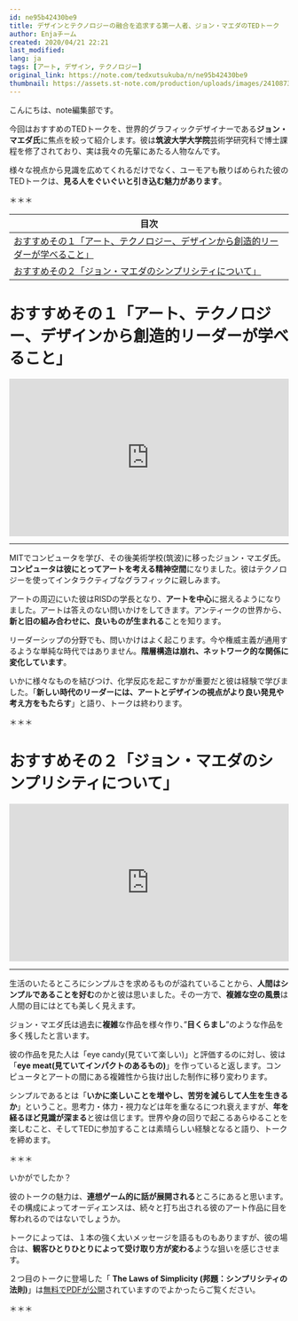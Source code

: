 ```yaml
---
id: ne95b42430be9
title: デザインとテクノロジーの融合を追求する第一人者、ジョン・マエダのTEDトーク
author: Enjaチーム
created: 2020/04/21 22:21
last_modified: 
lang: ja
tags: [アート, デザイン, テクノロジー]
original_link: https://note.com/tedxutsukuba/n/ne95b42430be9
thumbnail: https://assets.st-note.com/production/uploads/images/24108737/rectangle_large_type_2_cfdbb57b5cef120b5fdb10242134ff4e.jpg
---
```


こんにちは、note編集部です。

今回はおすすめのTEDトークを、世界的グラフィックデザイナーである**ジョン・マエダ氏**に焦点を絞って紹介します。彼は**筑波大学大学院**芸術学研究科で博士課程を修了されており、実は我々の先輩にあたる人物なんです。

様々な視点から見識を広めてくれるだけでなく、ユーモアも散りばめられた彼のTEDトークは、**見る人をぐいぐいと引き込む魅力があります**。

＊＊＊

| 目次 |
| ------ |
| [おすすめその１「アート、テクノロジー、デザインから創造的リーダーが学べること」](#おすすめその１「アート、テクノロジー、デザインから創造的リーダーが学べること」) |
| [おすすめその２「ジョン・マエダのシンプリシティについて」](#おすすめその２「ジョン・マエダのシンプリシティについて」) |


# おすすめその１「アート、テクノロジー、デザインから創造的リーダーが学べること」


<div style="max-width:854px"><div style="position:relative;height:0;padding-bottom:56.25%"><iframe src="https://embed.ted.com/talks/lang/ja/john_maeda_how_art_technology_and_design_inform_creative_leaders" width="854" height="480" style="position:absolute;left:0;top:0;width:100%;height:100%" frameborder="0" scrolling="no" allowfullscreen></iframe></div></div>

___

MITでコンピュータを学び、その後美術学校(筑波)に移ったジョン・マエダ氏。**コンピュータは彼にとってアートを考える精神空間**になりました。彼はテクノロジーを使ってインタラクティブなグラフィックに親しみます。

アートの周辺にいた彼はRISDの学長となり、**アートを中心**に据えるようになりました。アートは答えのない問いかけをしてきます。アンティークの世界から、**新と旧の組み合わせに、良いものが生まれる**ことを知ります。

リーダーシップの分野でも、問いかけはよく起こります。今や権威主義が通用するような単純な時代ではありません。**階層構造は崩れ、ネットワーク的な関係に変化しています**。

いかに様々なものを結びつけ、化学反応を起こすかが重要だと彼は経験で学びました。「**新しい時代のリーダーには、アートとデザインの視点がより良い発見や考え方をもたらす**」と語り、トークは終わります。

＊＊＊

# おすすめその２「ジョン・マエダのシンプリシティについて」

<div style="max-width:854px"><div style="position:relative;height:0;padding-bottom:56.25%"><iframe src="https://embed.ted.com/talks/lang/ja/john_maeda_designing_for_simplicity" width="854" height="480" style="position:absolute;left:0;top:0;width:100%;height:100%" frameborder="0" scrolling="no" allowfullscreen></iframe></div></div>

___

生活のいたるところにシンプルさを求めるものが溢れていることから、**人間はシンプルであることを好む**のかと彼は思いました。その一方で、**複雑な空の風景**は人間の目にはとても美しく見えます。

ジョン・マエダ氏は過去に**複雑**な作品を様々作り、”**目くらまし**”のような作品を多く残したと言います。

彼の作品を見た人は「eye candy(見ていて楽しい)」と評価するのに対し、彼は「**eye meat(見ていてインパクトのあるもの)**」を作っていると返します。コンピュータとアートの間にある複雑性から抜け出した制作に移り変わります。

シンプルであるとは「**いかに楽しいことを増やし、苦労を減らして人生を生きるか**」ということ。思考力・体力・視力などは年を重なるにつれ衰えますが、**年を経るほど見識が深まる**と彼は信じます。世界や身の回りで起こるあらゆることを楽しむこと、そしてTEDに参加することは素晴らしい経験となると語り、トークを締めます。

＊＊＊

いかがでしたか？

彼のトークの魅力は、**連想ゲーム的に話が展開される**ところにあると思います。その構成によってオーディエンスは、続々と打ち出される彼のアート作品に目を奪われるのではないでしょうか。

トークによっては、１本の強く太いメッセージを語るものもありますが、彼の場合は、**観客ひとりひとりによって受け取り方が変わる**ような狙いを感じさせます。

２つ目のトークに登場した「 **The Laws of Simplicity (邦題：シンプリシティの法則)**」は[無料でPDFが公開](https://designopendata.files.wordpress.com/2014/05/lawsofsimplicity_johnmaeda.pdf)されていますのでよかったらご覧ください。

＊＊＊